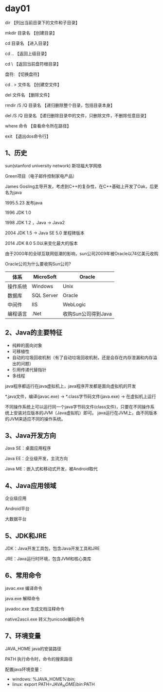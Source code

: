  # day01

dir 【列出当前目录下的文件和子目录】

mkdir 目录名 【创建目录】

cd 目录名 【进入目录】

cd .. 【返回上级目录】

cd \ 【返回当前盘符根目录】

盘符:  【切换盘符】

cd . > 文件名 【创建空文件】

del 文件名 【删除文件】

rmdir /S /Q 目录名 【递归删除整个目录，包括目录本身】

del /S /Q 目录名 【递归删除目录中的文件，只删除文件，不删除任意目录】

where 命令  【查看命令所在路径】

exit 【退出dos命令行】

## 1、历史

sun(stanford university network) 斯坦福大学网络

Green项目（电子邮件控制家电产品）

James Gosling主导开发，考虑到C++的复杂性，在C++基础上开发了Oak，后更名为java

1995.5.23  发布java

1996  JDK 1.0

1998  JDK 1.2 ，Java -> Java2

2004  JDK 1.5 -> Java SE 5.0	里程碑版本

2014  JDK 8.0	5.0以来变化最大的版本

由于2000年的全球互联网低潮的影响，sun公司2009年被Oracle以74亿美元收购

Oracle公司为什么要收购Sun公司?

| 体系     | MicroSoft  | Oracle              |
| -------- | ---------- | ------------------- |
| 操作系统 | Windows    | Unix                |
| 数据库   | SQL Server | Oracle              |
| 中间件   | IIS        | WebLogic            |
| 编程语言 | .Net       | 收购Sun公司得到Java |

## 2、Java的主要特征

- 纯粹的面向对象
- 可移植性
- 自动的垃圾回收机制（有了自动垃圾回收机制，还是会存在内存泄漏和内存溢出的问题）
- 引用传递代替指针
- 多线程

java程序都运行在java虚拟机上，java程序开发都是面向虚拟机的开发

*.java文件，编译(javac.exe)   ->   *.class字节码文件(java.exe)  ->  在虚拟机上运行   

不同操作系统上可以运行同一个java字节码文件(class文件)，只要在不同操作系统上安装对应版本的JVM（Java虚拟机）即可。
java运行在JVM上，由不同版本的JVM来适应不同的操作系统。


## 3、Java开发方向

Java SE：桌面应用程序

Java EE：企业级开发，主流方向

Java ME：嵌入式和移动式开发，被Android取代

## 4、Java应用领域

企业级应用

Android平台

大数据平台

## 5、JDK和JRE

JDK：Java开发工具包，包含Java开发工具和JRE

JRE：Java运行时环境，包含JVM和核心类库

## 6、常用命令

javac.exe	编译命令

java.exe	解释命令

javadoc.exe 生成文档注释命令

native2ascii.exe    转义为unicode编码命令

## 7、环境变量

JAVA_HOME	java的安装路径

PATH    执行命令时，命令的搜索路径

配置java环境变量：
 - windows:    %JAVA_HOME%\bin; 
 - linux:  export PATH=$JAVA_HOME/bin:$PATH